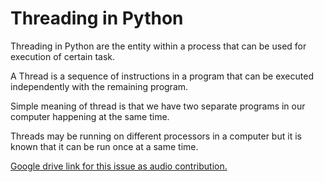 
# Threading in Python

Threading in Python are the entity within a process that can be used for execution of certain task.

A Thread is a sequence of instructions in a program that can be executed independently with the remaining program. 

Simple meaning of thread is that we have two separate programs in our computer happening at the same time.

Threads may be running on different processors in a computer but it is known that it can be run once at a same time.

[Google drive link for this issue as audio contribution.](https://drive.google.com/drive/folders/1hf_p4D2tQi_bMqxGsXjVqe2XJC4kghZi?usp=sharing)

